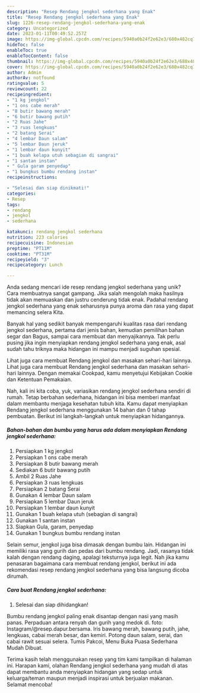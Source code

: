 ```yaml
---
description: "Resep Rendang jengkol sederhana yang Enak"
title: "Resep Rendang jengkol sederhana yang Enak"
slug: 1226-resep-rendang-jengkol-sederhana-yang-enak
category: Uncategorized
date: 2023-01-11T00:49:52.257Z
image: https://img-global.cpcdn.com/recipes/5940a0b24f2e62e3/680x482cq70/rendang-jengkol-sederhana-foto-resep-utama.jpg
hideToc: false
enableToc: true
enableTocContent: false
thumbnail: https://img-global.cpcdn.com/recipes/5940a0b24f2e62e3/680x482cq70/rendang-jengkol-sederhana-foto-resep-utama.jpg
cover: https://img-global.cpcdn.com/recipes/5940a0b24f2e62e3/680x482cq70/rendang-jengkol-sederhana-foto-resep-utama.jpg
author: Admin
authorAv: notfound
ratingvalue: 5
reviewcount: 22
recipeingredient:
- "1 kg jengkol"
- "1 ons cabe merah"
- "8 butir bawang merah"
- "6 butir bawang putih"
- "2 Ruas Jahe"
- "3 ruas lengkuas"
- "2 batang Serai"
- "4 lembar Daun salam"
- "5 lembar Daun jeruk"
- "1 lembar daun kunyit"
- "1 buah kelapa utuh sebagian di sangrai"
- "1 santan instan"
- " Gula garam penyedap"
- "1 bungkus bumbu rendang instan"
recipeinstructions:

- "Selesai dan siap dinikmati!"
categories:
- Resep
tags:
- rendang
- jengkol
- sederhana

katakunci: rendang jengkol sederhana 
nutrition: 223 calories
recipecuisine: Indonesian
preptime: "PT11M"
cooktime: "PT31M"
recipeyield: "3"
recipecategory: Lunch

---
```





Anda sedang mencari ide resep rendang jengkol sederhana yang unik? Cara membuatnya sangat gampang. Jika salah mengolah maka hasilnya tidak akan memuaskan dan justru cenderung tidak enak. Padahal rendang jengkol sederhana yang enak seharusnya punya aroma dan rasa yang dapat memancing selera Kita.





Banyak hal yang sedikit banyak mempengaruhi kualitas rasa dari rendang jengkol sederhana, pertama dari jenis bahan, kemudian pemilihan bahan segar dan Bagus, sampai cara membuat dan menyajikannya. Tak perlu pusing jika ingin menyiapkan rendang jengkol sederhana yang enak,      asal sudah tahu triknya maka hidangan ini mampu menjadi suguhan spesial.














Lihat juga cara membuat Rendang jengkol dan masakan sehari-hari lainnya. Lihat juga cara membuat Rendang jengkol sederhana dan masakan sehari-hari lainnya. Dengan memakai Cookpad, kamu menyetujui Kebijakan Cookie dan Ketentuan Pemakaian.






Nah, kali ini kita coba, yuk, variasikan rendang jengkol sederhana sendiri di rumah. Tetap berbahan sederhana, hidangan ini bisa memberi manfaat dalam membantu menjaga kesehatan tubuh kita. Kamu dapat menyiapkan Rendang jengkol sederhana menggunakan 14 bahan dan 0 tahap pembuatan. Berikut ini langkah-langkah untuk menyiapkan hidangannya.

<!--inarticleads1-->

##### Bahan-bahan dan bumbu yang harus ada dalam menyiapkan Rendang jengkol sederhana:

1. Persiapkan 1 kg jengkol
1. Persiapkan 1 ons cabe merah
1. Persiapkan 8 butir bawang merah
1. Sediakan 6 butir bawang putih
1. Ambil 2 Ruas Jahe
1. Persiapkan 3 ruas lengkuas
1. Persiapkan 2 batang Serai
1. Gunakan 4 lembar Daun salam
1. Persiapkan 5 lembar Daun jeruk
1. Persiapkan 1 lembar daun kunyit
1. Gunakan 1 buah kelapa utuh (sebagian di sangrai)
1. Gunakan 1 santan instan
1. Siapkan  Gula, garam, penyedap
1. Gunakan 1 bungkus bumbu rendang instan


Selain semur, jengkol juga bisa dimasak dengan bumbu lain. Hidangan ini memiliki rasa yang gurih dan pedas dari bumbu rendang. Jadi, rasanya tidak kalah dengan rendang daging, apalagi teksturnya juga legit. Nah jika kamu penasaran bagaimana cara membuat rendang jengkol, berikut ini ada rekomendasi resep rendang jengkol sederhana yang bisa langsung dicoba dirumah. 

<!--inarticleads2-->

##### Cara buat Rendang jengkol sederhana:


1. Selesai dan siap dihidangkan!

Bumbu rendang jengkol paling enak disantap dengan nasi yang masih panas. Perpaduan antara renyah dan gurih yang medok di. foto: Instagram/@resep.dapur.bersama. Iris bawang merah, bawang putih, jahe, lengkuas, cabai merah besar, dan kemiri. Potong daun salam, serai, dan cabai rawit sesuai selera. Tumis Pakcoi, Menu Buka Puasa Sederhana Mudah Dibuat. 

Terima kasih telah menggunakan resep yang tim kami tampilkan di halaman ini. Harapan kami, olahan Rendang jengkol sederhana yang mudah di atas dapat membantu anda menyiapkan hidangan yang sedap untuk keluarga/teman maupun menjadi inspirasi untuk berjualan makanan. Selamat mencoba!
